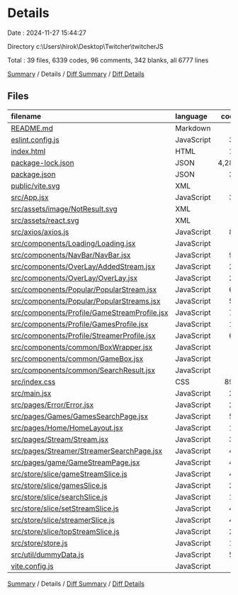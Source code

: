 # Details

Date : 2024-11-27 15:44:27

Directory c:\\Users\\hirok\\Desktop\\Twitcher\\twitcherJS

Total : 39 files,  6339 codes, 96 comments, 342 blanks, all 6777 lines

[Summary](results.md) / Details / [Diff Summary](diff.md) / [Diff Details](diff-details.md)

## Files
| filename | language | code | comment | blank | total |
| :--- | :--- | ---: | ---: | ---: | ---: |
| [README.md](/README.md) | Markdown | 5 | 0 | 4 | 9 |
| [eslint.config.js](/eslint.config.js) | JavaScript | 37 | 0 | 2 | 39 |
| [index.html](/index.html) | HTML | 19 | 0 | 1 | 20 |
| [package-lock.json](/package-lock.json) | JSON | 4,281 | 0 | 1 | 4,282 |
| [package.json](/package.json) | JSON | 35 | 0 | 1 | 36 |
| [public/vite.svg](/public/vite.svg) | XML | 1 | 0 | 0 | 1 |
| [src/App.jsx](/src/App.jsx) | JavaScript | 37 | 2 | 5 | 44 |
| [src/assets/image/NotResult.svg](/src/assets/image/NotResult.svg) | XML | 1 | 0 | 0 | 1 |
| [src/assets/react.svg](/src/assets/react.svg) | XML | 1 | 0 | 0 | 1 |
| [src/axios/axios.js](/src/axios/axios.js) | JavaScript | 88 | 14 | 13 | 115 |
| [src/components/Loading/Loading.jsx](/src/components/Loading/Loading.jsx) | JavaScript | 8 | 0 | 2 | 10 |
| [src/components/NavBar/NavBar.jsx](/src/components/NavBar/NavBar.jsx) | JavaScript | 92 | 15 | 10 | 117 |
| [src/components/OverLay/AddedStream.jsx](/src/components/OverLay/AddedStream.jsx) | JavaScript | 29 | 0 | 5 | 34 |
| [src/components/OverLay/OverLay.jsx](/src/components/OverLay/OverLay.jsx) | JavaScript | 23 | 0 | 3 | 26 |
| [src/components/Popular/PopularStream.jsx](/src/components/Popular/PopularStream.jsx) | JavaScript | 69 | 5 | 7 | 81 |
| [src/components/Popular/PopularStreams.jsx](/src/components/Popular/PopularStreams.jsx) | JavaScript | 53 | 3 | 7 | 63 |
| [src/components/Profile/GameStreamProfile.jsx](/src/components/Profile/GameStreamProfile.jsx) | JavaScript | 71 | 3 | 8 | 82 |
| [src/components/Profile/GamesProfile.jsx](/src/components/Profile/GamesProfile.jsx) | JavaScript | 14 | 0 | 3 | 17 |
| [src/components/Profile/StreamerProfile.jsx](/src/components/Profile/StreamerProfile.jsx) | JavaScript | 60 | 0 | 7 | 67 |
| [src/components/common/BoxWrapper.jsx](/src/components/common/BoxWrapper.jsx) | JavaScript | 4 | 0 | 2 | 6 |
| [src/components/common/GameBox.jsx](/src/components/common/GameBox.jsx) | JavaScript | 4 | 0 | 2 | 6 |
| [src/components/common/SearchResult.jsx](/src/components/common/SearchResult.jsx) | JavaScript | 4 | 0 | 2 | 6 |
| [src/index.css](/src/index.css) | CSS | 893 | 27 | 185 | 1,105 |
| [src/main.jsx](/src/main.jsx) | JavaScript | 26 | 0 | 3 | 29 |
| [src/pages/Error/Error.jsx](/src/pages/Error/Error.jsx) | JavaScript | 24 | 1 | 4 | 29 |
| [src/pages/Games/GamesSearchPage.jsx](/src/pages/Games/GamesSearchPage.jsx) | JavaScript | 55 | 5 | 6 | 66 |
| [src/pages/Home/HomeLayout.jsx](/src/pages/Home/HomeLayout.jsx) | JavaScript | 16 | 1 | 4 | 21 |
| [src/pages/Stream/Stream.jsx](/src/pages/Stream/Stream.jsx) | JavaScript | 31 | 1 | 4 | 36 |
| [src/pages/Streamer/StreamerSearchPage.jsx](/src/pages/Streamer/StreamerSearchPage.jsx) | JavaScript | 42 | 3 | 8 | 53 |
| [src/pages/game/GameStreamPage.jsx](/src/pages/game/GameStreamPage.jsx) | JavaScript | 48 | 4 | 7 | 59 |
| [src/store/slice/gameStreamSlice.js](/src/store/slice/gameStreamSlice.js) | JavaScript | 40 | 0 | 6 | 46 |
| [src/store/slice/gamesSlice.js](/src/store/slice/gamesSlice.js) | JavaScript | 24 | 0 | 4 | 28 |
| [src/store/slice/searchSlice.js](/src/store/slice/searchSlice.js) | JavaScript | 19 | 0 | 4 | 23 |
| [src/store/slice/setStreamSlice.js](/src/store/slice/setStreamSlice.js) | JavaScript | 41 | 6 | 5 | 52 |
| [src/store/slice/streamerSlice.js](/src/store/slice/streamerSlice.js) | JavaScript | 46 | 3 | 4 | 53 |
| [src/store/slice/topStreamSlice.js](/src/store/slice/topStreamSlice.js) | JavaScript | 24 | 2 | 5 | 31 |
| [src/store/store.js](/src/store/store.js) | JavaScript | 17 | 0 | 3 | 20 |
| [src/util/dummyData.js](/src/util/dummyData.js) | JavaScript | 52 | 0 | 3 | 55 |
| [vite.config.js](/vite.config.js) | JavaScript | 5 | 1 | 2 | 8 |

[Summary](results.md) / Details / [Diff Summary](diff.md) / [Diff Details](diff-details.md)